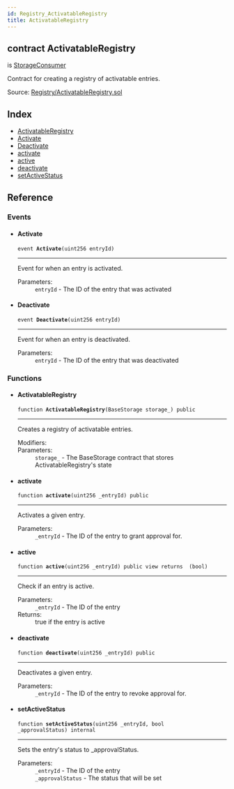 ```yaml
---
id: Registry_ActivatableRegistry
title: ActivatableRegistry
---
```


<div class="contract-doc"><div class="contract"><h2 class="contract-header"><span class="contract-kind">contract</span> ActivatableRegistry</h2><p class="base-contracts"><span>is</span> <a href="Upgradability_StorageConsumer.html">StorageConsumer</a></p><p class="description">Contract for creating a registry of activatable entries.</p><div class="source">Source: <a href="https://github.com/TallaBotChain/botchain/blob/v0.1.0/contracts/Registry/ActivatableRegistry.sol" target="_blank">Registry/ActivatableRegistry.sol</a></div></div><div class="index"><h2>Index</h2><ul><li><a href="Registry_ActivatableRegistry.html#ActivatableRegistry">ActivatableRegistry</a></li><li><a href="Registry_ActivatableRegistry.html#Activate">Activate</a></li><li><a href="Registry_ActivatableRegistry.html#Deactivate">Deactivate</a></li><li><a href="Registry_ActivatableRegistry.html#activate">activate</a></li><li><a href="Registry_ActivatableRegistry.html#active">active</a></li><li><a href="Registry_ActivatableRegistry.html#deactivate">deactivate</a></li><li><a href="Registry_ActivatableRegistry.html#setActiveStatus">setActiveStatus</a></li></ul></div><div class="reference"><h2>Reference</h2><div class="events"><h3>Events</h3><ul><li><div class="item event"><span id="Activate" class="anchor-marker"></span><h4 class="name">Activate</h4><div class="body"><code class="signature">event <strong>Activate</strong><span>(uint256 entryId) </span></code><hr/><div class="description"><p>Event for when an entry is activated.</p></div><dl><dt><span class="label-parameters">Parameters:</span></dt><dd><div><code>entryId</code> - The ID of the entry that was activated</div></dd></dl></div></div></li><li><div class="item event"><span id="Deactivate" class="anchor-marker"></span><h4 class="name">Deactivate</h4><div class="body"><code class="signature">event <strong>Deactivate</strong><span>(uint256 entryId) </span></code><hr/><div class="description"><p>Event for when an entry is deactivated.</p></div><dl><dt><span class="label-parameters">Parameters:</span></dt><dd><div><code>entryId</code> - The ID of the entry that was deactivated</div></dd></dl></div></div></li></ul></div><div class="functions"><h3>Functions</h3><ul><li><div class="item function"><span id="ActivatableRegistry" class="anchor-marker"></span><h4 class="name">ActivatableRegistry</h4><div class="body"><code class="signature">function <strong>ActivatableRegistry</strong><span>(BaseStorage storage_) </span><span>public </span></code><hr/><div class="description"><p>Creates a registry of activatable entries.</p></div><dl><dt><span class="label-modifiers">Modifiers:</span></dt><dd></dd><dt><span class="label-parameters">Parameters:</span></dt><dd><div><code>storage_</code> - The BaseStorage contract that stores ActivatableRegistry&#x27;s state</div></dd></dl></div></div></li><li><div class="item function"><span id="activate" class="anchor-marker"></span><h4 class="name">activate</h4><div class="body"><code class="signature">function <strong>activate</strong><span>(uint256 _entryId) </span><span>public </span></code><hr/><div class="description"><p>Activates a given entry.</p></div><dl><dt><span class="label-parameters">Parameters:</span></dt><dd><div><code>_entryId</code> - The ID of the entry to grant approval for.</div></dd></dl></div></div></li><li><div class="item function"><span id="active" class="anchor-marker"></span><h4 class="name">active</h4><div class="body"><code class="signature">function <strong>active</strong><span>(uint256 _entryId) </span><span>public </span><span>view </span><span>returns  (bool) </span></code><hr/><div class="description"><p>Check if an entry is active.</p></div><dl><dt><span class="label-parameters">Parameters:</span></dt><dd><div><code>_entryId</code> - The ID of the entry</div></dd><dt><span class="label-return">Returns:</span></dt><dd>true if the entry is active</dd></dl></div></div></li><li><div class="item function"><span id="deactivate" class="anchor-marker"></span><h4 class="name">deactivate</h4><div class="body"><code class="signature">function <strong>deactivate</strong><span>(uint256 _entryId) </span><span>public </span></code><hr/><div class="description"><p>Deactivates a given entry.</p></div><dl><dt><span class="label-parameters">Parameters:</span></dt><dd><div><code>_entryId</code> - The ID of the entry to revoke approval for.</div></dd></dl></div></div></li><li><div class="item function"><span id="setActiveStatus" class="anchor-marker"></span><h4 class="name">setActiveStatus</h4><div class="body"><code class="signature">function <strong>setActiveStatus</strong><span>(uint256 _entryId, bool _approvalStatus) </span><span>internal </span></code><hr/><div class="description"><p>Sets the entry&#x27;s status to _approvalStatus.</p></div><dl><dt><span class="label-parameters">Parameters:</span></dt><dd><div><code>_entryId</code> - The ID of the entry</div><div><code>_approvalStatus</code> - The status that will be set</div></dd></dl></div></div></li></ul></div></div></div>
